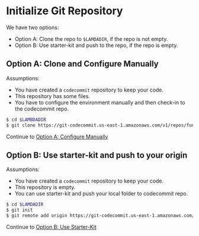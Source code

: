 # Initialize Git Repository

We have two options:

- Option A: Clone the repo to `$LAMDADIR`, if the repo is not empty.
- Option B: Use starter-kit and push to the repo, if the repo is empty.

## Option A: Clone and Configure Manually

Assumptions:

- You have created a `codecommit` repository to keep your code.
- This repository has some files.
- You have to configure the environment manually and then check-in to the codecommit repo.


```bash
$ cd $LAMBDADIR
$ git clone https://git-codecommit.us-east-1.amazonaws.com/v1/repos/function-one .
```

Continue to [Option A: Configure Manually](../lambda-development/how-to-develop-lambda-functions-locally-with-typescript-using-visual-studio-code/10100A-configure-manually-md)

## Option B: Use starter-kit and push to your origin

Assumptions:

- You have created a `codecommit` repository to keep your code.
- This repository is empty.
- You can use starter-kit and push your local folder to codecommit repo.

```bash
$ cd $LAMDADIR
$ git init
$ git remote add origin https://git-codecommit.us-east-1.amazonaws.com/v1/repos/function-one
```

Continue to [Option B: Use Starter-Kit](../lambda-development/how-to-develop-lambda-functions-locally-with-typescript-using-visual-studio-code/10100B-use-starter-kit.md)
